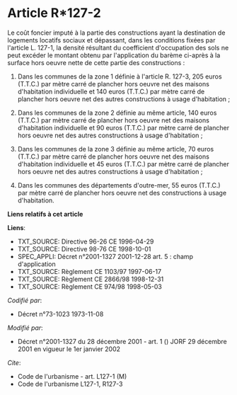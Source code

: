 # Article R*127-2

Le coût foncier imputé à la partie des constructions ayant la destination de logements locatifs sociaux et dépassant, dans
les conditions fixées par l'article L. 127-1, la densité résultant du coefficient d'occupation des sols ne peut excéder le
montant obtenu par l'application du barème ci-après à la surface hors oeuvre nette de cette partie des constructions :

1. Dans les communes de la zone 1 définie à l'article R. 127-3, 205 euros (T.T.C.) par mètre carré de plancher hors oeuvre
net des maisons d'habitation individuelle et 140 euros (T.T.C.) par mètre carré de plancher hors oeuvre net des autres
constructions à usage d'habitation ;

2. Dans les communes de la zone 2 définie au même article, 140 euros (T.T.C.) par mètre carré de plancher hors oeuvre net des
maisons d'habitation individuelle et 90 euros (T.T.C.) par mètre carré de plancher hors oeuvre net des autres constructions à
usage d'habitation ;

3. Dans les communes de la zone 3 définie au même article, 70 euros (T.T.C.) par mètre carré de plancher hors oeuvre net des
maisons d'habitation individuelle et 45 euros (T.T.C.) par mètre carré de plancher hors oeuvre net des autres constructions à
usage d'habitation ;

4. Dans les communes des départements d'outre-mer, 55 euros (T.T.C.) par mètre carré de plancher hors oeuvre net des
constructions à usage d'habitation.

**Liens relatifs à cet article**

**Liens**:

  - TXT_SOURCE: Directive 96-26 CE 1996-04-29
  - TXT_SOURCE: Directive 98-76 CE 1998-10-01
  - SPEC_APPLI: Décret n°2001-1327 2001-12-28 art. 5 : champ d'application
  - TXT_SOURCE: Règlement CE 1103/97 1997-06-17
  - TXT_SOURCE: Règlement CE 2866/98 1998-12-31
  - TXT_SOURCE: Règlement CE 974/98 1998-05-03

_Codifié par_:

  - Décret n°73-1023 1973-11-08

_Modifié par_:

  - Décret n°2001-1327 du 28 décembre 2001 - art. 1 () JORF 29 décembre 2001 en vigueur le 1er janvier 2002

_Cite_:

  - Code de l'urbanisme - art. L127-1 (M)
  - Code de l'urbanisme L127-1, R127-3

